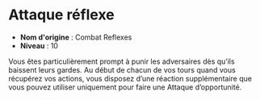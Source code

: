 # Attaque réflexe

 * **Nom d'origine** : Combat Reflexes
 * **Niveau** : 10


<p>Vous êtes particulièrement prompt à punir les adversaires dès qu’ils baissent leurs gardes. Au début de chacun de vos tours quand vous récupérez vos actions, vous disposez d’une réaction supplémentaire que vous pouvez utiliser uniquement pour faire une Attaque d’opportunité.</p>